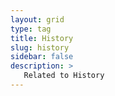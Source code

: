 ```yaml
---
layout: grid
type: tag
title: History
slug: history
sidebar: false
description: >
   Related to History
---
```


